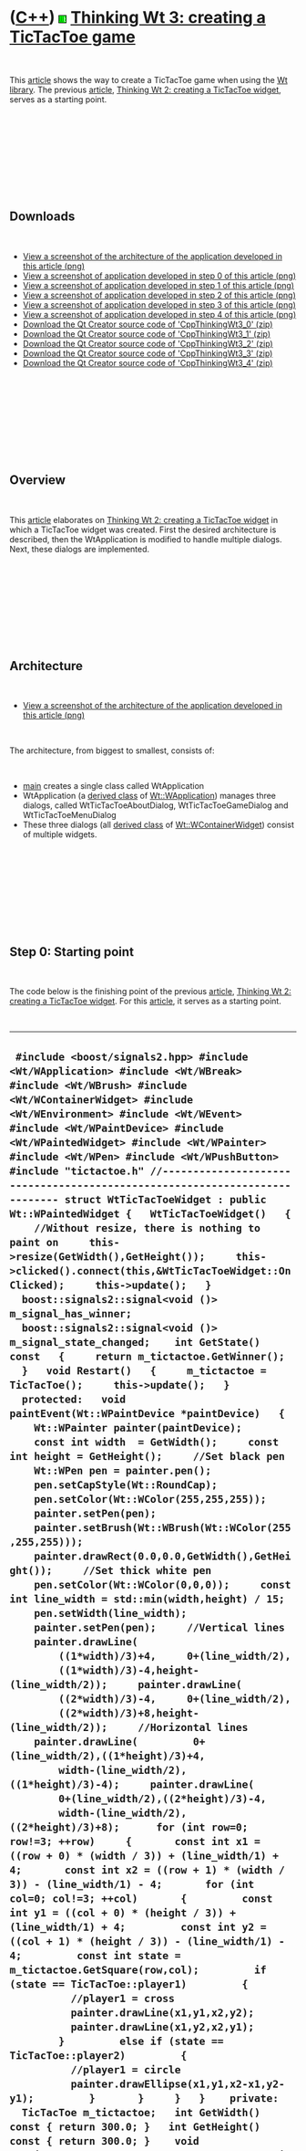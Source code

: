 



 

 

 

 

 

([C++](Cpp.htm)) ![Wt](PicWt.png) [Thinking Wt 3: creating a TicTacToe game](CppThinkingWt3.htm)
================================================================================================

 

This [article](CppArticle.htm) shows the way to create a TicTacToe game
when using the [Wt](CppWt.htm) [library](CppLibrary.htm). The previous
[article](CppArticle.htm), [Thinking Wt 2: creating a TicTacToe
widget](CppThinkingWt2.htm), serves as a starting point.

 

 

 

 

 

Downloads
---------

 

-   [View a screenshot of the architecture of the application developed
    in this article (png)](CppThinkingWt3_architecture.png)
-   [View a screenshot of application developed in step 0 of this
    article (png)](CppThinkingWt3_0.png)
-   [View a screenshot of application developed in step 1 of this
    article (png)](CppThinkingWt3_1.png)
-   [View a screenshot of application developed in step 2 of this
    article (png)](CppThinkingWt3_2.png)
-   [View a screenshot of application developed in step 3 of this
    article (png)](CppThinkingWt3_3.png)
-   [View a screenshot of application developed in step 4 of this
    article (png)](CppThinkingWt3_4.png)
-   [Download the Qt Creator source code of
    'CppThinkingWt3\_0' (zip)](CppThinkingWt3_0.zip)
-   [Download the Qt Creator source code of
    'CppThinkingWt3\_1' (zip)](CppThinkingWt3_1.zip)
-   [Download the Qt Creator source code of
    'CppThinkingWt3\_2' (zip)](CppThinkingWt3_2.zip)
-   [Download the Qt Creator source code of
    'CppThinkingWt3\_3' (zip)](CppThinkingWt3_3.zip)
-   [Download the Qt Creator source code of
    'CppThinkingWt3\_4' (zip)](CppThinkingWt3_4.zip)

 

 

 

 

 

Overview
--------

 

This [article](CppArticle.htm) elaborates on [Thinking Wt 2: creating a
TicTacToe widget](CppThinkingWt2.htm) in which a TicTacToe widget was
created. First the desired architecture is described, then the
WtApplication is modified to handle multiple dialogs. Next, these
dialogs are implemented.

 

 

 

 

 

Architecture
------------

 

-   [View a screenshot of the architecture of the application developed
    in this article (png)](CppThinkingWt3_architecture.png)

 

The architecture, from biggest to smallest, consists of:

 

-   [main](CppMain.htm) creates a single class called WtApplication
-   WtApplication (a [derived class](CppDerivedClass.htm) of
    [Wt::WApplication](CppWApplication.htm)) manages three dialogs,
    called WtTicTacToeAboutDialog, WtTicTacToeGameDialog and
    WtTicTacToeMenuDialog
-   These three dialogs (all [derived class](CppDerivedClass.htm) of
    [Wt::WContainerWidget](CppWContainerWidget.htm)) consist of
    multiple widgets.

 

 

 

 

 

Step 0: Starting point
----------------------

 

The code below is the finishing point of the previous
[article](CppArticle.htm), [Thinking Wt 2: creating a TicTacToe
widget](CppThinkingWt2.htm). For this [article](CppArticle.htm), it
serves as a starting point.

 

  --------------------------------------------------------------------------------------------------------------------------------------------------------------------------------------------------------------------------------------------------------------------------------------------------------------------------------------------------------------------------------------------------------------------------------------------------------------------------------------------------------------------------------------------------------------------------------------------------------------------------------------------------------------------------------------------------------------------------------------------------------------------------------------------------------------------------------------------------------------------------------------------------------------------------------------------------------------------------------------------------------------------------------------------------------------------------------------------------------------------------------------------------------------------------------------------------------------------------------------------------------------------------------------------------------------------------------------------------------------------------------------------------------------------------------------------------------------------------------------------------------------------------------------------------------------------------------------------------------------------------------------------------------------------------------------------------------------------------------------------------------------------------------------------------------------------------------------------------------------------------------------------------------------------------------------------------------------------------------------------------------------------------------------------------------------------------------------------------------------------------------------------------------------------------------------------------------------------------------------------------------------------------------------------------------------------------------------------------------------------------------------------------------------------------------------------------------------------------------------------------------------------------------------------------------------------------------------------------------------------------------------------------------------------------------------------------------------------------------------------------------------------------------------------------------------------------------------------------------------------------------------------------------------------------------------------------------------------------------------------------------------------------------------------------------------------------------------------------------------------------------------------------------------------------------------------------------------------------------------------------------------------------------------------------------------------------------------------------------------------------------------------------------------------------------------------------------------------------------------------------------------------------------------------------------------------------------------------------------------------------------------------------------------------------------------------------------------------------------------------------------------------------------------------------------------------------------------------------------------------------------------------------------------------------------------------------------------------------------------------------------------------------------------------------------------------------------------------------------------------------------------------------------------------------------------------------------------------------------------------------------------------------------------------------------------------------------------------------------------------------------------------------------------------------------------------------------------------------------------------------------------------------------------------------------------------------------------------------------------------------------------------------------------------------------------------------------------------------------------------------------------------------------------------------------------------------------------------------------------------------------------------------------------------------------------------------------------------------------------------------------------------------------------------------------------------------------------------------------------------------------------------------------------------------------------------------------------------------------------------------------------------------------------------------------------------------------------------------------------------------------------------------------------------------------------------------------------------------------------------------------------------------------------------------------------------------------------------------------------------------------------------------------------------------------------------------------------------------------------------------------------------------------------------------------------------------------------------------------------------------------
  ` #include <boost/signals2.hpp> #include <Wt/WApplication> #include <Wt/WBreak> #include <Wt/WBrush> #include <Wt/WContainerWidget> #include <Wt/WEnvironment> #include <Wt/WEvent> #include <Wt/WPaintDevice> #include <Wt/WPaintedWidget> #include <Wt/WPainter> #include <Wt/WPen> #include <Wt/WPushButton> #include "tictactoe.h" //--------------------------------------------------------------------------- struct WtTicTacToeWidget : public Wt::WPaintedWidget {   WtTicTacToeWidget()   {     //Without resize, there is nothing to paint on     this->resize(GetWidth(),GetHeight());     this->clicked().connect(this,&WtTicTacToeWidget::OnClicked);     this->update();   }   boost::signals2::signal<void ()> m_signal_has_winner;   boost::signals2::signal<void ()> m_signal_state_changed;    int GetState() const   {     return m_tictactoe.GetWinner();   }   void Restart()   {     m_tictactoe = TicTacToe();     this->update();   }   protected:   void paintEvent(Wt::WPaintDevice *paintDevice)   {     Wt::WPainter painter(paintDevice);     const int width  = GetWidth();     const int height = GetHeight();     //Set black pen     Wt::WPen pen = painter.pen();     pen.setCapStyle(Wt::RoundCap);     pen.setColor(Wt::WColor(255,255,255));     painter.setPen(pen);     painter.setBrush(Wt::WBrush(Wt::WColor(255,255,255)));     painter.drawRect(0.0,0.0,GetWidth(),GetHeight());     //Set thick white pen     pen.setColor(Wt::WColor(0,0,0));     const int line_width = std::min(width,height) / 15;     pen.setWidth(line_width);     painter.setPen(pen);     //Vertical lines     painter.drawLine(         ((1*width)/3)+4,     0+(line_width/2),         ((1*width)/3)-4,height-(line_width/2));     painter.drawLine(         ((2*width)/3)-4,     0+(line_width/2),         ((2*width)/3)+8,height-(line_width/2));     //Horizontal lines     painter.drawLine(         0+(line_width/2),((1*height)/3)+4,         width-(line_width/2),((1*height)/3)-4);     painter.drawLine(         0+(line_width/2),((2*height)/3)-4,         width-(line_width/2),((2*height)/3)+8);      for (int row=0; row!=3; ++row)     {       const int x1 = ((row + 0) * (width / 3)) + (line_width/1) + 4;       const int x2 = ((row + 1) * (width / 3)) - (line_width/1) - 4;       for (int col=0; col!=3; ++col)       {         const int y1 = ((col + 0) * (height / 3)) + (line_width/1) + 4;         const int y2 = ((col + 1) * (height / 3)) - (line_width/1) - 4;         const int state = m_tictactoe.GetSquare(row,col);         if (state == TicTacToe::player1)         {           //player1 = cross           painter.drawLine(x1,y1,x2,y2);           painter.drawLine(x1,y2,x2,y1);         }         else if (state == TicTacToe::player2)         {           //player1 = circle           painter.drawEllipse(x1,y1,x2-x1,y2-y1);         }       }     }   }    private:   TicTacToe m_tictactoe;   int GetWidth() const { return 300.0; }   int GetHeight() const { return 300.0; }    void OnClicked(const Wt::WMouseEvent& e)   {     if (m_tictactoe.GetWinner() != TicTacToe::no_winner) return;     const int x = 3 * e.widget().x / this->GetWidth();     if (x < 0 || x > 2) return;     const int y = 3 * e.widget().y / this->GetHeight();     if (y < 0 || y > 2) return;     if (m_tictactoe.CanDoMove(x,y))     {       m_tictactoe.DoMove(x,y);       //emit that the state has changed       this->m_signal_state_changed();     }     if (m_tictactoe.GetWinner() != TicTacToe::no_winner)     {       //emit that there is a winner       this->m_signal_has_winner();     }     this->update();   } }; //--------------------------------------------------------------------------- struct WtTicTacToeDialog : public Wt::WContainerWidget {   WtTicTacToeDialog()   : m_button(new Wt::WPushButton),     m_tictactoe(new WtTicTacToeWidget)   {     this->addWidget(m_tictactoe);     this->addWidget(new Wt::WBreak(this));     this->addWidget(m_button);     m_button->setText("Restart");     m_tictactoe->m_signal_state_changed.connect(       boost::bind(         &WtTicTacToeDialog::OnStateChanged,         this));     m_button->clicked().connect(       this,&WtTicTacToeDialog::OnRestart);   }   private:   Wt::WPushButton * const m_button;   WtTicTacToeWidget * const m_tictactoe;   void OnRestart()   {     m_tictactoe->Restart();   }   void OnStateChanged()   {     switch (m_tictactoe->GetState())     {       case TicTacToe::player1:         m_button->setText("Player 1 has won. Click to restart");         break;       case TicTacToe::player2:         m_button->setText("Player 2 has won. Click to restart");         break;       case TicTacToe::draw:         m_button->setText("Draw. Click to restart");         break;       case TicTacToe::no_winner:         m_button->setText("Restart");         break;       default:         assert(!"Should not get here");         break;     }   } }; //--------------------------------------------------------------------------- struct WtApplication : public Wt::WApplication {   WtApplication(const Wt::WEnvironment& env)     : Wt::WApplication(env),     m_dialog(new WtTicTacToeDialog)   {     this->setTitle("Thinking Wt 3: creating a TicTacToe game");     root()->addWidget(m_dialog);   }   private:   WtTicTacToeDialog * const m_dialog; }; //--------------------------------------------------------------------------- Wt::WApplication *createApplication(   const Wt::WEnvironment& env) {   return new WtApplication(env); } //--------------------------------------------------------------------------- int main(int argc, char **argv) {   return WRun(argc, argv, &createApplication); } //---------------------------------------------------------------------------`
  --------------------------------------------------------------------------------------------------------------------------------------------------------------------------------------------------------------------------------------------------------------------------------------------------------------------------------------------------------------------------------------------------------------------------------------------------------------------------------------------------------------------------------------------------------------------------------------------------------------------------------------------------------------------------------------------------------------------------------------------------------------------------------------------------------------------------------------------------------------------------------------------------------------------------------------------------------------------------------------------------------------------------------------------------------------------------------------------------------------------------------------------------------------------------------------------------------------------------------------------------------------------------------------------------------------------------------------------------------------------------------------------------------------------------------------------------------------------------------------------------------------------------------------------------------------------------------------------------------------------------------------------------------------------------------------------------------------------------------------------------------------------------------------------------------------------------------------------------------------------------------------------------------------------------------------------------------------------------------------------------------------------------------------------------------------------------------------------------------------------------------------------------------------------------------------------------------------------------------------------------------------------------------------------------------------------------------------------------------------------------------------------------------------------------------------------------------------------------------------------------------------------------------------------------------------------------------------------------------------------------------------------------------------------------------------------------------------------------------------------------------------------------------------------------------------------------------------------------------------------------------------------------------------------------------------------------------------------------------------------------------------------------------------------------------------------------------------------------------------------------------------------------------------------------------------------------------------------------------------------------------------------------------------------------------------------------------------------------------------------------------------------------------------------------------------------------------------------------------------------------------------------------------------------------------------------------------------------------------------------------------------------------------------------------------------------------------------------------------------------------------------------------------------------------------------------------------------------------------------------------------------------------------------------------------------------------------------------------------------------------------------------------------------------------------------------------------------------------------------------------------------------------------------------------------------------------------------------------------------------------------------------------------------------------------------------------------------------------------------------------------------------------------------------------------------------------------------------------------------------------------------------------------------------------------------------------------------------------------------------------------------------------------------------------------------------------------------------------------------------------------------------------------------------------------------------------------------------------------------------------------------------------------------------------------------------------------------------------------------------------------------------------------------------------------------------------------------------------------------------------------------------------------------------------------------------------------------------------------------------------------------------------------------------------------------------------------------------------------------------------------------------------------------------------------------------------------------------------------------------------------------------------------------------------------------------------------------------------------------------------------------------------------------------------------------------------------------------------------------------------------------------------------------------------------------------------------------------------------------------------------

 

 

 

 

 

Step 1: Implementing WtTicTacToeApplication
-------------------------------------------

 

The purpose of a [Wt::WApplication](CppWApplication.htm) is to manage
dialogs. In this example, there are three dialogs: the menu screen, the
tic-tac-toe game and an about screen. At the
[construction](CppConstructor.htm) of WtTicTacToeApplication, the menu
screen dialog must be shown. All three dialogs have signals for the
application to respond to:

 

  --------------------------------------------------------------------------------------------------------------------------------------------------------------------------------------------------------------------------------------------------------------------------------------------------------------------------------------------------------------------------------------------------------------------------------------------------------------------------------------------------------------------------------------------------------------------------------------------------------------------------------------------------------------------------------------------------------------------------------------------------------------------------------------------------------------------------------------------------------------------------------------------------------------------------------------------------------------------------------------------------------------------------------------------------------------------------------------------------------------
  ` struct WtTicTacToeApplication : public Wt::WApplication {   WtTicTacToeApplication(const Wt::WEnvironment& env)     : Wt::WApplication(env)   {     this->setTitle("Thinking Wt 3: creating a TicTacToe game");     ShowMenu();   }   private:   void ShowAbout()   {     WtTicTacToeAboutDialog * const d = new WtTicTacToeAboutDialog;     d->m_signal_close.connect(     boost::bind(       &WtTicTacToeApplication::ShowMenu,       this));     root()->clear();     root()->addWidget(d);   }   void ShowMenu()   {     WtTicTacToeMenuDialog * const d = new WtTicTacToeMenuDialog;     d->m_signal_about.connect(     boost::bind(       &WtTicTacToeApplication::ShowAbout,       this));     d->m_signal_start.connect(     boost::bind(       &WtTicTacToeApplication::Start,       this));     root()->clear();     root()->addWidget(d);   }   void Start()   {     WtTicTacToeGameDialog * const d = new WtTicTacToeGameDialog;     d->m_signal_close.connect(     boost::bind(       &WtTicTacToeApplication::ShowMenu,       this));     root()->clear();     root()->addWidget(d);   } };`
  --------------------------------------------------------------------------------------------------------------------------------------------------------------------------------------------------------------------------------------------------------------------------------------------------------------------------------------------------------------------------------------------------------------------------------------------------------------------------------------------------------------------------------------------------------------------------------------------------------------------------------------------------------------------------------------------------------------------------------------------------------------------------------------------------------------------------------------------------------------------------------------------------------------------------------------------------------------------------------------------------------------------------------------------------------------------------------------------------------------

 

The application keeps only one dialog active at a time. When it creates
one of the three dialogs, their signals are set to the right slots in
the application. The dialogs need not to be [deleted](CppDelete.htm),
because the addWidget [member function](CppMemberFunction.htm) takes
over this responsibility.

 

The dialogs are expected to have at least one signal:

-   WtTicTacToeAbout: m\_signal\_close, which must take the application
    back to the menu
-   WtTicTacToeGame: m\_signal\_close, which must take the application
    back to the menu
-   WtTicTacToeMenu: m\_signal\_about and m\_signal\_start, to indicate
    that another dialog must be shown

 

 

 

 

 

Step 2: Implementing WtTicTacToeMenuDialog
------------------------------------------

 

The main purpose of WtTicTacToeMenu is to emit signals to indicate that
another dialog must be shown. There is one signal for each dialog
needed: m\_signal\_about for the about screen and m\_signal\_start for
starting the game.

 

  --------------------------------------------------------------------------------------------------------------------------------------------------------------------------------------------------------------------------------------------------------------------------------------------------------------------------------------------------------------------------------------------------------------------------------------------------------------------------------------------------------------------------------------------------------------------------------------------------------------------------------------------------------------------------------------------------------------------------------------------------------------------------------------------------------------------------------------------------------------------------------------------------------------------------------------------------------------------------------------------------------------------------------------------------------
  ` struct WtTicTacToeMenuDialog : public Wt::WContainerWidget {   WtTicTacToeMenuDialog()   : m_button_about(new Wt::WPushButton),     m_button_start(new Wt::WPushButton)   {     this->addWidget(new Wt::WText("TicTacToe"));     this->addWidget(new Wt::WBreak(this));     this->addWidget(m_button_start);     this->addWidget(new Wt::WBreak(this));     this->addWidget(m_button_about);     m_button_about->setText("About");     m_button_start->setText("Start");     m_button_about->clicked().connect(       this,&WtTicTacToeMenuDialog::OnAbout);     m_button_start->clicked().connect(       this,&WtTicTacToeMenuDialog::OnStart);   }   boost::signals2::signal<void ()> m_signal_about;   boost::signals2::signal<void ()> m_signal_start;   private:   Wt::WPushButton * const m_button_about;   Wt::WPushButton * const m_button_start;   void OnAbout()   {     //emit that the about dialog must be opened     m_signal_about();   }   void OnStart()   {     //emit that the game must be started     m_signal_start();   } };`
  --------------------------------------------------------------------------------------------------------------------------------------------------------------------------------------------------------------------------------------------------------------------------------------------------------------------------------------------------------------------------------------------------------------------------------------------------------------------------------------------------------------------------------------------------------------------------------------------------------------------------------------------------------------------------------------------------------------------------------------------------------------------------------------------------------------------------------------------------------------------------------------------------------------------------------------------------------------------------------------------------------------------------------------------------------

 

Note that most work is in connecting the buttons to the signals.

 

 

 

 

 

Step 3: Implementing WtTicTacToeGameDialog
------------------------------------------

 

The WtTicTacToeGameDialog remains nearly the same as already developed
in the previous [article](CppArticle.htm) ([Thinking Wt 2: creating a
TicTacToe widget](CppThinkingWt2.htm)), except that it now needs a
'Close' button and a signal that it can emit on closing.

 

  -------------------------------------------------------------------------------------------------------------------------------------------------------------------------------------------------------------------------------------------------------------------------------------------------------------------------------------------------------------------------------------------------------------------------------------------------------------------------------------------------------------------------------------------------------------------------------------------------------------------------------------------------------------------------------------------------------------------------------------------------------------------------------------------------------------------------------------------------------------------------------------------------------------------------------------------------------------------------------------------------------------------------------------------------------------------------------------------------------------------------------------------------------------------------------------------------------------------------------------------------------------------------------------------------------------------------------------------------------------------------------------------------------------------------------------------------------------------------------------------------------------------------------------------------------------------------------------------------------------------------------------------------------------------------------------------------------------------------------------------
  ` struct WtTicTacToeGameDialog : public Wt::WContainerWidget {   WtTicTacToeGameDialog()   : m_button_close(new Wt::WPushButton),     m_button_restart(new Wt::WPushButton),     m_tictactoe(new WtTicTacToeWidget)   {     this->addWidget(m_tictactoe);     this->addWidget(new Wt::WBreak(this));     this->addWidget(m_button_restart);     this->addWidget(m_button_close);     m_button_close->setText("Close");     m_button_restart->setText("Restart");     m_tictactoe->m_signal_state_changed.connect(       boost::bind(         &WtTicTacToeGameDialog::OnStateChanged,         this));     m_button_close->clicked().connect(       this,&WtTicTacToeGameDialog::OnClose);     m_button_restart->clicked().connect(       this,&WtTicTacToeGameDialog::OnRestart);   }   boost::signals2::signal<void ()> m_signal_close;   private:   Wt::WPushButton * const m_button_close;   Wt::WPushButton * const m_button_restart;   WtTicTacToeWidget * const m_tictactoe;   void OnClose()   {     //emit that this dialog closes     m_signal_close();   }   void OnRestart()   {     m_tictactoe->Restart();   }   void OnStateChanged()   {     switch (m_tictactoe->GetState())     {       case TicTacToe::player1:         m_button_restart->setText("Player 1 has won. Click to restart");         break;       case TicTacToe::player2:         m_button_restart->setText("Player 2 has won. Click to restart");         break;       case TicTacToe::draw:         m_button_restart->setText("Draw. Click to restart");         break;       case TicTacToe::no_winner:         m_button_restart->setText("Restart");         break;       default:         assert(!"Should not get here");         break;     }   } };`
  -------------------------------------------------------------------------------------------------------------------------------------------------------------------------------------------------------------------------------------------------------------------------------------------------------------------------------------------------------------------------------------------------------------------------------------------------------------------------------------------------------------------------------------------------------------------------------------------------------------------------------------------------------------------------------------------------------------------------------------------------------------------------------------------------------------------------------------------------------------------------------------------------------------------------------------------------------------------------------------------------------------------------------------------------------------------------------------------------------------------------------------------------------------------------------------------------------------------------------------------------------------------------------------------------------------------------------------------------------------------------------------------------------------------------------------------------------------------------------------------------------------------------------------------------------------------------------------------------------------------------------------------------------------------------------------------------------------------------------------------

 

 

 

 

 

Step 4: Implementing WtTicTacToeAboutDialog
-------------------------------------------

 

The WtTicTacToeAboutDialog purpose is to display text and a 'Close'
button and emit m\_signal\_close.

 

  --------------------------------------------------------------------------------------------------------------------------------------------------------------------------------------------------------------------------------------------------------------------------------------------------------------------------------------------------------------------------------------------------------------------------------------------------------------------------------------------------------------------------------------------------------------------------------------------------------------------------------------------------------------------------------------------------------------------------------------------------------------------------------------------------------------------------------------------------
  ` struct WtTicTacToeAboutDialog : public Wt::WContainerWidget {   WtTicTacToeAboutDialog()   : m_button_close(new Wt::WPushButton)   {     {       Wt::WTextArea * text = new Wt::WTextArea;       text->setText(         "CppThinkingWt3 (C) 2010 Richel Bilderbeek\n"         "From http://www.richelbilderbeek.nl/CppThinkingWt3.htm"         );       text->setMinimumSize(600,Wt::WLength::Auto);       this->addWidget(text);     }     this->addWidget(new Wt::WBreak);     this->addWidget(m_button_close);     m_button_close->setText("Close");     m_button_close->clicked().connect(       this,&WtTicTacToeAboutDialog::OnClose);   }   boost::signals2::signal<void ()> m_signal_close;   private:   Wt::WPushButton * const m_button_close;   void OnClose()   {     //emit that this dialog closes     m_signal_close();   } };`
  --------------------------------------------------------------------------------------------------------------------------------------------------------------------------------------------------------------------------------------------------------------------------------------------------------------------------------------------------------------------------------------------------------------------------------------------------------------------------------------------------------------------------------------------------------------------------------------------------------------------------------------------------------------------------------------------------------------------------------------------------------------------------------------------------------------------------------------------------

 

 

 

 

 

Conclusion
----------

 

This [article](CppArticle.htm) elaborates on [Thinking Wt 2: creating a
TicTacToe widget](CppThinkingWt2.htm) and shows how to modify the
WtApplication to handle multiple dialogs.

 

This [article](CppArticle.htm) is followed up by [Thinking Wt 4:
polishing a TicTacToe game](CppThinkingWt4.htm), in which the game is
made to look nicer.

 

 

 

 

 





 



